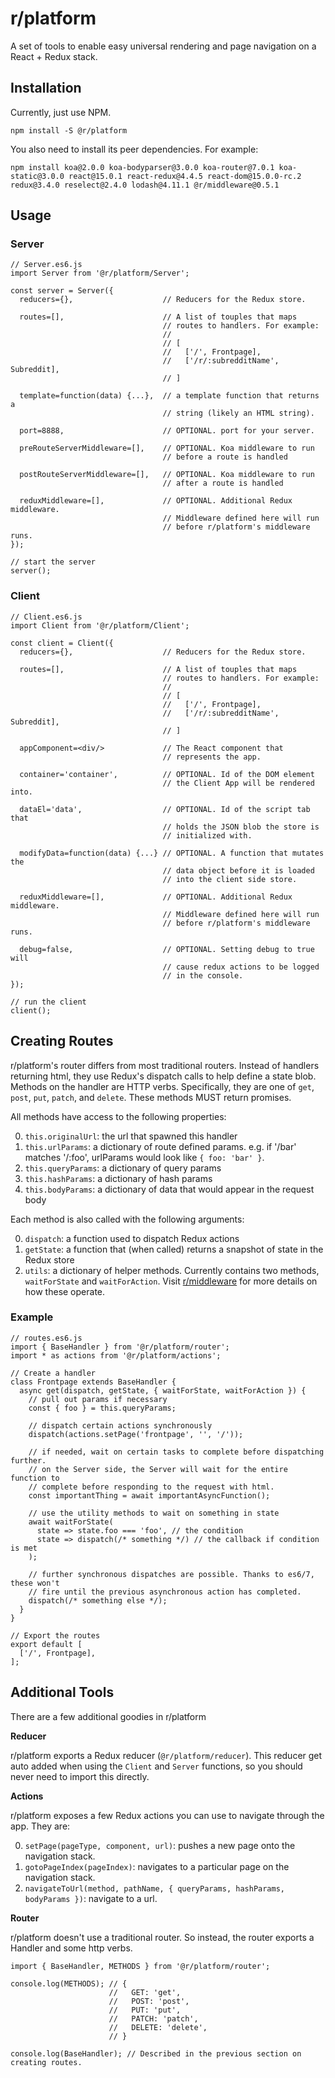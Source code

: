# r/platform
A set of tools to enable easy universal rendering and page navigation on a React + Redux stack.

## Installation
Currently, just use NPM.
```
npm install -S @r/platform
```

You also need to install its peer dependencies. For example:
```
npm install koa@2.0.0 koa-bodyparser@3.0.0 koa-router@7.0.1 koa-static@3.0.0 react@15.0.1 react-redux@4.4.5 react-dom@15.0.0-rc.2 redux@3.4.0 reselect@2.4.0 lodash@4.11.1 @r/middleware@0.5.1
```

## Usage
### Server
```es6
// Server.es6.js
import Server from '@r/platform/Server';

const server = Server({
  reducers={},                    // Reducers for the Redux store.

  routes=[],                      // A list of touples that maps
                                  // routes to handlers. For example:
                                  //
                                  // [
                                  //   ['/', Frontpage],
                                  //   ['/r/:subredditName', Subreddit],
                                  // ]

  template=function(data) {...},  // a template function that returns a
                                  // string (likely an HTML string).

  port=8888,                      // OPTIONAL. port for your server.

  preRouteServerMiddleware=[],    // OPTIONAL. Koa middleware to run
                                  // before a route is handled

  postRouteServerMiddleware=[],   // OPTIONAL. Koa middleware to run
                                  // after a route is handled

  reduxMiddleware=[],             // OPTIONAL. Additional Redux middleware.
                                  // Middleware defined here will run
                                  // before r/platform's middleware runs.
});

// start the server
server();
```

### Client
```es6
// Client.es6.js
import Client from '@r/platform/Client';

const client = Client({
  reducers={},                    // Reducers for the Redux store.

  routes=[],                      // A list of touples that maps
                                  // routes to handlers. For example:
                                  //
                                  // [
                                  //   ['/', Frontpage],
                                  //   ['/r/:subredditName', Subreddit],
                                  // ]

  appComponent=<div/>             // The React component that
                                  // represents the app.

  container='container',          // OPTIONAL. Id of the DOM element
                                  // the Client App will be rendered into.

  dataEl='data',                  // OPTIONAL. Id of the script tab that
                                  // holds the JSON blob the store is
                                  // initialized with.

  modifyData=function(data) {...} // OPTIONAL. A function that mutates the
                                  // data object before it is loaded
                                  // into the client side store.

  reduxMiddleware=[],             // OPTIONAL. Additional Redux middleware.
                                  // Middleware defined here will run
                                  // before r/platform's middleware runs.

  debug=false,                    // OPTIONAL. Setting debug to true will
                                  // cause redux actions to be logged
                                  // in the console.
});

// run the client
client();
```

## Creating Routes
r/platform's router differs from most traditional routers. Instead of handlers returning html, they use Redux's dispatch calls to help define a state blob. Methods on the handler are HTTP verbs. Specifically, they are one of `get`, `post`, `put`, `patch`, and `delete`. These methods MUST return promises.

All methods have access to the following properties:

0. `this.originalUrl`: the url that spawned this handler
0. `this.urlParams`: a dictionary of route defined params. e.g. if '/bar' matches '/:foo', urlParams would look like `{ foo: 'bar' }`.
0. `this.queryParams`: a dictionary of query params
0. `this.hashParams`: a dictionary of hash params
0. `this.bodyParams`: a dictionary of data that would appear in the request body

Each method is also called with the following arguments:

0. `dispatch`: a function used to dispatch Redux actions
0. `getState`: a function that (when called) returns a snapshot of state in the Redux store
0. `utils`: a dictionary of helper methods. Currently contains two methods, `waitForState` and `waitForAction`. Visit [r/middleware](https://github.com/nramadas/r-middleware) for more details on how these operate.

### Example
```es6
// routes.es6.js
import { BaseHandler } from '@r/platform/router';
import * as actions from '@r/platform/actions';

// Create a handler
class Frontpage extends BaseHandler {
  async get(dispatch, getState, { waitForState, waitForAction }) {
    // pull out params if necessary
    const { foo } = this.queryParams;

    // dispatch certain actions synchronously
    dispatch(actions.setPage('frontpage', '', '/'));

    // if needed, wait on certain tasks to complete before dispatching further.
    // on the Server side, the Server will wait for the entire function to
    // complete before responding to the request with html.
    const importantThing = await importantAsyncFunction();

    // use the utility methods to wait on something in state
    await waitForState(
      state => state.foo === 'foo', // the condition
      state => dispatch(/* something */) // the callback if condition is met
    );

    // further synchronous dispatches are possible. Thanks to es6/7, these won't
    // fire until the previous asynchronous action has completed.
    dispatch(/* something else */);
  }
}

// Export the routes
export default [
  ['/', Frontpage],
];
```

## Additional Tools
There are a few additional goodies in r/platform

**Reducer**

r/platform exports a Redux reducer (`@r/platform/reducer`). This reducer get auto added when using the `Client` and `Server` functions, so you should never need to import this directly.

**Actions**

r/platform exposes a few Redux actions you can use to navigate through the app. They are:

0. `setPage(pageType, component, url)`: pushes a new page onto the navigation stack.
0. `gotoPageIndex(pageIndex)`: navigates to a particular page on the navigation stack.
0. `navigateToUrl(method, pathName, { queryParams, hashParams, bodyParams })`: navigate to a url.

**Router**

r/platform doesn't use a traditional router. So instead, the router exports a Handler and some http verbs.
```es6
import { BaseHandler, METHODS } from '@r/platform/router';

console.log(METHODS); // {
                      //   GET: 'get',
                      //   POST: 'post',
                      //   PUT: 'put',
                      //   PATCH: 'patch',
                      //   DELETE: 'delete',
                      // }

console.log(BaseHandler); // Described in the previous section on creating routes.
```
